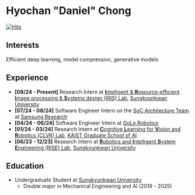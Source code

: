 # Hyochan "Daniel" Chong

[![Hits](https://hits.seeyoufarm.com/api/count/incr/badge.svg?url=https%3A%2F%2Fgithub.com%2Fd7chong&count_bg=%2379C83D&title_bg=%23555555&icon=&icon_color=%23E7E7E7&title=hits&edge_flat=false)](https://hits.seeyoufarm.com)

## Interests

Efficient deep learning, model compression, generative models

## Experience

* **[08/24 - Present]** Research Intern at [<u><b>I</b></u>ntelligent & <u><b>R</b></u>esource-efficient <u><b>I</b></u>mage processing & <u><b>S</b></u>ystems design (IRIS) Lab](https://iris.skku.edu/), [Sungkyunkwan University](https://www.skku.edu/eng/)
* **[07/24 - 08/24]** Software Engineer Intern on the [SoC Architecture Team](https://research.samsung.com/soc-architecture) at [Samsung Research](https://research.samsung.com/)
* **[04/24 - 06/24]** Software Engineer Intern at [GoLe Robotics](https://www.golerobotics.com/)
* **[01/24 - 03/24]** Research Intern at [<u><b>C</b></u>ognitive <u><b>L</b></u>earning for <u><b>V</b></u>ision and <u><b>R</b></u>obotics (CLVR) Lab](https://www.clvrai.com/), [KAIST Graduate School of AI](https://gsai.kaist.ac.kr/)
* **[06/23 - 12/23]** Research Intern at [<u><b>R</b></u>obotics and <u><b>I</b></u>ntelligent <u><b>S</b></u>ystem <u><b>E</b></u>ngineering (RISE) Lab](https://rise.skku.edu/), [Sungkyunkwan University](https://www.skku.edu/eng/)

## Education

* Undergraduate Student at [Sungkyunkwan University](https://www.skku.edu/eng/)
  * Double major in Mechanical Engineering and AI (2019 - 2025)